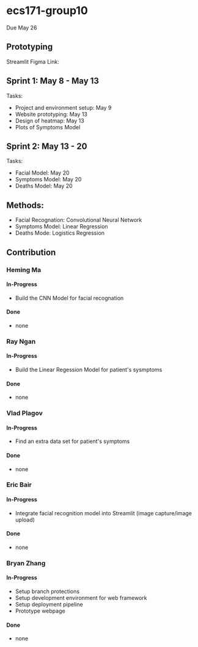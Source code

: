 # ecs171-group10

Due May 26

## Prototyping
Streamlit
Figma Link:

## Sprint 1: May 8 - May 13
Tasks:
- Project and environment setup: May 9
- Website prototyping: May 13
- Design of heatmap: May 13
- Plots of Symptoms Model

## Sprint 2: May 13 - 20
Tasks:
- Facial Model: May 20
- Symptoms Model: May 20
- Deaths Model: May 20

## Methods:
- Facial Recognation: Convolutional Neural Network
- Symptoms Model: Linear Regression
- Deaths Mode: Logistics Regression

## Contribution

### Heming Ma

#### In-Progress
- Build the CNN Model for facial recognation

#### Done
- none

### Ray Ngan

#### In-Progress
- Build the Linear Regession Model for patient's sysmptoms

#### Done
- none

### Vlad Plagov

#### In-Progress
- Find an extra data set for patient's symptoms

#### Done
- none

### Eric Bair

#### In-Progress
- Integrate facial recognition model into Streamlit (image capture/image upload)

#### Done
- none

### Bryan Zhang

#### In-Progress
- Setup branch protections
- Setup development environment for web framework
- Setup deployment pipeline
- Prototype webpage

#### Done
- none
